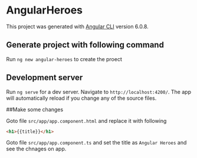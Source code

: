 # AngularHeroes

This project was generated with [Angular CLI](https://github.com/angular/angular-cli) version 6.0.8.

## Generate project with following command

Run `ng new angular-heroes` to create the proect

## Development server

Run `ng serve` for a dev server. Navigate to `http://localhost:4200/`. The app will automatically reload if you change any of the source files.

##Make some changes 

Goto file `src/app/app.component.html` and replace it with following
```html 
<h1>{{title}}</h1> 
``` 

Goto file `src/app/app.component.ts` and set the title as `Angular Heroes` and see the chnages on app.